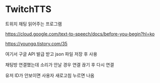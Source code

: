 # TwitchTTS
트위치 채팅 읽어주는 프로그램

https://cloud.google.com/text-to-speech/docs/before-you-begin?hl=ko

https://youngq.tistory.com/35

여기서 구글 API 발급 받고 json 파일 저장 후 사용

채팅방 연결했는데 소리가 안날 경우 연결 끊기 후 다시 연결

유저 ID가 안보이면 사용자 새로고침 누르면 나옴

